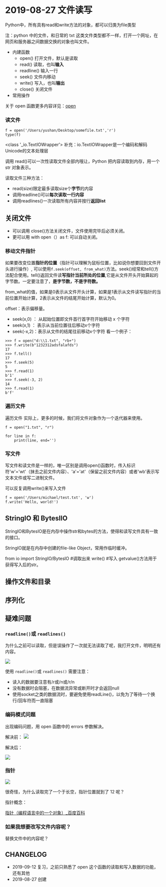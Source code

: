 # 2019-08-27 文件读写 

Python中，所有具有read和write方法的对象，都可以归类为file类型

注：python 中的文件，和日常的 txt 这类文件类型都不一样，打开一个网址，在网页和服务器之间数据交换的对象也叫文件。 

- 内建函数
  - open() 打开文件，默认是读取
  - read() 读取，也叫**输入**
  - readline() 输入一行
  - seek() 文件内移动
  - write() 写入，也叫**输出**
  - close() 关闭文件
- 常用操作

关于 open 函数更多内容详见：[open]()

### 读文件

```
f = open('/Users/yushan/Desktop/somefile.txt','r')
type(f)
```
<class '_io.TextIOWrapper'>
补充：io.TextIOWrapper是一个编码和解码Unicode的文本处理层

调用 read()可以一次性读取文件全部内哦让，Python 把内容读取到内存，用一个 str 对象表示。

读取文件三种方法：

- read(size)限定最多读取size个**字节**的内容
- 调用readline()可以**每次读取一行内容**
- 调用readlines()一次读取所有内容并按行**返回list**

## 关闭文件

- 可以调用 close()方法关闭文件，文件使用完毕后必须关闭。
- 更可以用 with open（）as f: 可以自动关闭。

### 移动文件指针

如果要改变位置**指针的位置**（指针可以理解为鼠标位置，比如说你想要回到文件开头进行操作）, 可以使用`f.seek(offset, from_what)`方法。seek()经常和tell()方法配合使用。tell()返回文件读**写指针当前所处的位置**,它是从文件开头开始算起的字节数。一定要注意了，**是字节数，不是字符数。**

from_what的值，如果是0表示从文件开头计算，如果是1表示从文件读写指针的当前位置开始计算，2表示从文件的结尾开始计算，默认为0。

offset：表示偏移量。

- seek(x,0) ： 从起始位置即文件首行首字符开始移动 x 个字符
- seek(x,1) ： 表示从当前位置往后移动x个字符
- seek(-x,2)：表示从文件的结尾往前移动x个字符
看一个例子：

```
>>> f = open("d:\\1.txt", "rb+")
>>> f.write(b"1232312adsfalafds")
17
>>> f.tell()
17
>>> f.seek(5)
5
>>> f.read(1)
b'1'
>>> f.seek(-3, 2)
14
>>> f.read(1)
b'f'
```

### 遍历文件

遍历文件
实际上，更多的时候，我们将文件对象作为一个迭代器来使用。

```
f = open("1.txt", "r")

for line in f:
    print(line, end='')
```

### 写文件

写文件和读文件是一样的，唯一区别是调用open()函数时，传入标识符'w'='wt'（抹去之前文件内容）、'a'='at'（保留之前文件内容）或者'wb'表示写文本文件或写二进制文件。

可以反复调用write()来写入文件

```
f = open('/Users/michael/test.txt', 'w')
f.write('Hello, world!')
```

## StringIO 和 ByteslIO

StringIO和BytesIO是在内存中操作str和bytes的方法，使得和读写文件具有一致的接口。

StringIO就是在内存中创建的file-like Object，常用作临时缓冲。

from io import StringIO/BytesIO #调取出来
write() #写入
getvalue()方法用于获得写入后的str。

## 操作文件和目录

## 序列化

## 疑难问题

###  `readline()`或 `readlines()`

为什么之前可以读取，但是误操作了一次就无法读取了呢，我打开文件，明明还有内容。

![](https://tva1.sinaimg.cn/large/006y8mN6ly1g753gnkj43j30wc0hut97.jpg)

使用 `readline()`或 `readlines()` 需要注意：

- 读入的数据要注意有/r或/n或/r/n
- 没有数据时会阻塞，在数据流异常或断开时才会返回null
- 使用socket之类的数据流时，要避免使用readLine()，以免为了等待一个换行/回车符而一直阻塞

### 编码模式问题

出现编码问题，用 open 函数中的 errors 参数解决。

解决前：
![](https://tva1.sinaimg.cn/large/006y8mN6ly1g755w815vdj30wq0f6aat.jpg)

解决后：

![](https://tva1.sinaimg.cn/large/006y8mN6ly1g755xcwirnj30vu0dk0t8.jpg)

### 指针

![](https://tva1.sinaimg.cn/large/006y8mN6ly1g755xcwirnj30vu0dk0t8.jpg)

很奇怪，为什么读取完了一个于长空，指针位置就到了 12 呢？

指针概念： 

[指针（编程语言中的一个对象）_百度百科](https://baike.baidu.com/item/%E6%8C%87%E9%92%88/2878304)

### 如果我想要改写文件内容呢？

替换文件中的内容呢？

## CHANGELOG

- 2019-09-12 复习，之前只熟悉了 open 这个函数的读取和写入数据的功能，还有其他
- 2019-08-27 创建

